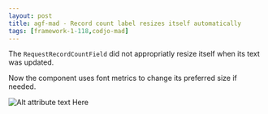 ```yaml
---
layout: post
title: agf-mad - Record count label resizes itself automatically
tags: [framework-1-118,codjo-mad]
---
```

The ```RequestRecordCountField``` did not appropriatly resize itself when its text was updated.

Now the component uses font metrics to change its preferred size if needed.

![Alt attribute text Here](attachments/requestrecordcountfield1.PNG)